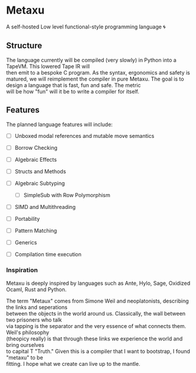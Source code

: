 # Metaxu
A self-hosted Low level functional-style programming language 🌀 
## Structure
The language currently will be compiled (very slowly) in Python into a TapeVM. This lowered Tape IR will  
then emit to a bespoke C program. As the syntax, ergonomics and safety is matured, we will reimplement 
the compiler in pure Metaxu. The goal is to design a language that is fast, fun and safe. The metric  
will be how "fun" will it be to write a compiler for itself.

## Features
The planned language features will include:
- [ ] Unboxed modal references and mutable move semantics
- [ ] Borrow Checking
- [ ] Algebraic Effects
- [ ] Structs and Methods
- [ ] Algebraic Subtyping
    - [ ] SimpleSub with Row Polymorphism  
- [ ] SIMD and Multithreading
- [ ] Portability
- [ ] Pattern Matching
- [ ] Generics
- [ ] Compilation time execution


### Inspiration
Metaxu is deeply inspired by languages such as Ante, Hylo, Sage, Oxidized Ocaml, Rust and Python.

The term "Metaux" comes from Simone Weil and neoplatonists, describing the links and seperations  
between the objects in the world around us. Classically, the wall between two prisoners who talk  
via tapping is the separator and the very essence of what connects them. Weil's philosophy  
(theopicy really) is that through these links we experience the world and bring ourselves  
to capital T "Truth." Given this is a compiler that I want to bootstrap,  I found "metaxu" to be  
fitting. I hope what we create can live up to the mantle. 

